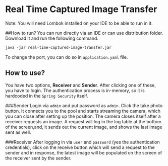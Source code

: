 # Real Time Captured Image Transfer

Note: You will need Lombok installed on your IDE to be able to run in it. 

##How to run?
You can run directly via an IDE or can use distribution folder. Download it and run the following command.
```dtd
java -jar real-time-captured-image-transfer.jar
```

To change the port, you can do so in ```application.yaml``` file.

## How to use?
You have two options, **Receiver** and **Sender**. After clicking one of these, you have to login.
The authentication process is in-memory, so it is hardcoded in the ```Spring Security``` itself.

###Sender
Login via ```admin``` and put password as ```admin```. Click the take photo button. 
It connects you to the pool and starts streaming the camera, which you can close after setting up the position.
The camera closes itself after a receiver requests an image. 
A request will log in the log table at the bottom of the screen,and,
it sends out the current image, and shows the last image sent as well.

###Receiver
After logging in  via ```user``` and ```password``` (yes the authentication credentials),
click on the receive button which will send a request to the sender and in response,
the latest image will be populated on the screen of the receiver sent by the sender.

 



